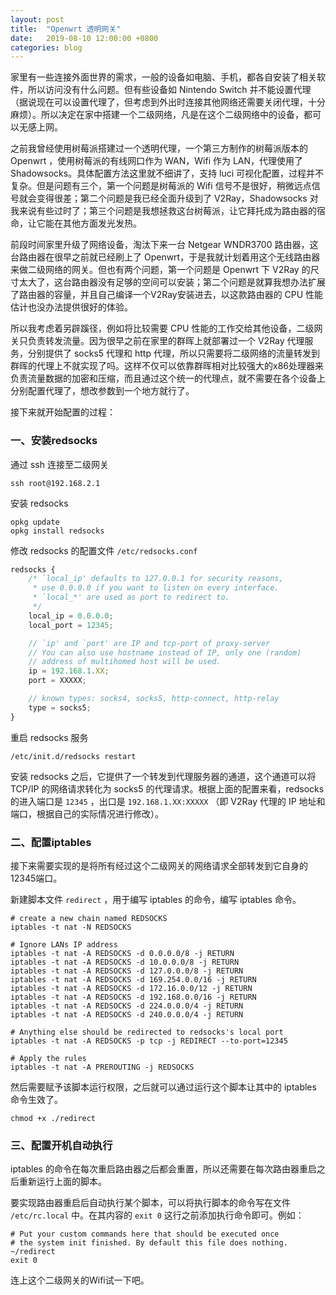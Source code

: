 ```yaml
---
layout: post
title:  "Openwrt 透明网关"
date:   2019-08-10 12:00:00 +0800
categories: blog
---
```

家里有一些连接外面世界的需求，一般的设备如电脑、手机，都各自安装了相关软件，所以访问没有什么问题。但有些设备如 Nintendo Switch 并不能设置代理（据说现在可以设置代理了，但考虑到外出时连接其他网络还需要关闭代理，十分麻烦）。所以决定在家中搭建一个二级网络，凡是在这个二级网络中的设备，都可以无感上网。

之前我曾经使用树莓派搭建过一个透明代理，一个第三方制作的树莓派版本的 Openwrt ，使用树莓派的有线网口作为 WAN，Wifi 作为 LAN，代理使用了 Shadowsocks。具体配置方法这里就不细讲了，支持 luci 可视化配置，过程并不复杂。但是问题有三个，第一个问题是树莓派的 Wifi 信号不是很好，稍微远点信号就会变得很差；第二个问题是我已经全面升级到了 V2Ray，Shadowsocks 对我来说有些过时了；第三个问题是我想拯救这台树莓派，让它拜托成为路由器的宿命，让它能在其他方面发光发热。

前段时间家里升级了网络设备，淘汰下来一台 Netgear WNDR3700 路由器，这台路由器在很早之前就已经刷上了 Openwrt，于是我就计划着用这个无线路由器来做二级网络的网关。但也有两个问题，第一个问题是 Openwrt 下 V2Ray 的尺寸太大了，这台路由器没有足够的空间可以安装；第二个问题是就算我想办法扩展了路由器的容量，并且自己编译一个V2Ray安装进去，以这款路由器的 CPU 性能估计也没办法提供很好的体验。

所以我考虑着另辟蹊径，例如将比较需要 CPU 性能的工作交给其他设备，二级网关只负责转发流量。因为很早之前在家里的群晖上就部署过一个 V2Ray 代理服务，分别提供了 socks5 代理和 http 代理，所以只需要将二级网络的流量转发到群晖的代理上不就实现了吗。这样不仅可以依靠群晖相对比较强大的x86处理器来负责流量数据的加密和压缩，而且通过这个统一的代理点，就不需要在各个设备上分别配置代理了，想改参数到一个地方就行了。

接下来就开始配置的过程：

### 一、安装redsocks

通过 ssh 连接至二级网关
``` shell
ssh root@192.168.2.1
```

安装 redsocks
``` shell
opkg update
opkg install redsocks
```

修改 redsocks 的配置文件 `/etc/redsocks.conf`
``` js
redsocks {
    /* `local_ip' defaults to 127.0.0.1 for security reasons,
     * use 0.0.0.0 if you want to listen on every interface.
     * `local_*' are used as port to redirect to.
     */   
    local_ip = 0.0.0.0;
    local_port = 12345; 

    // `ip' and `port' are IP and tcp-port of proxy-server
    // You can also use hostname instead of IP, only one (random)
    // address of multihomed host will be used.   
    ip = 192.168.1.XX; 
    port = XXXXX; 

    // known types: socks4, socks5, http-connect, http-relay  
    type = socks5; 
}
```

重启 redsocks 服务

``` shell
/etc/init.d/redsocks restart
```

安装 redsocks 之后，它提供了一个转发到代理服务器的通道，这个通道可以将 TCP/IP 的网络请求转化为 socks5 的代理请求。根据上面的配置来看，redsocks 的进入端口是 `12345` ，出口是 `192.168.1.XX:XXXXX` （即 V2Ray 代理的 IP 地址和端口，根据自己的实际情况进行修改）。

### 二、配置iptables

接下来需要实现的是将所有经过这个二级网关的网络请求全部转发到它自身的12345端口。

新建脚本文件 `redirect` ，用于编写 iptables 的命令，编写 iptables 命令。

``` shell
# create a new chain named REDSOCKS
iptables -t nat -N REDSOCKS

# Ignore LANs IP address
iptables -t nat -A REDSOCKS -d 0.0.0.0/8 -j RETURN
iptables -t nat -A REDSOCKS -d 10.0.0.0/8 -j RETURN
iptables -t nat -A REDSOCKS -d 127.0.0.0/8 -j RETURN
iptables -t nat -A REDSOCKS -d 169.254.0.0/16 -j RETURN
iptables -t nat -A REDSOCKS -d 172.16.0.0/12 -j RETURN
iptables -t nat -A REDSOCKS -d 192.168.0.0/16 -j RETURN
iptables -t nat -A REDSOCKS -d 224.0.0.0/4 -j RETURN
iptables -t nat -A REDSOCKS -d 240.0.0.0/4 -j RETURN

# Anything else should be redirected to redsocks's local port
iptables -t nat -A REDSOCKS -p tcp -j REDIRECT --to-port=12345

# Apply the rules
iptables -t nat -A PREROUTING -j REDSOCKS
```

然后需要赋予该脚本运行权限，之后就可以通过运行这个脚本让其中的 iptables 命令生效了。

``` shell
chmod +x ./redirect
```

### 三、配置开机自动执行

iptables 的命令在每次重启路由器之后都会重置，所以还需要在每次路由器重启之后重新运行上面的脚本。

要实现路由器重启后自动执行某个脚本，可以将执行脚本的命令写在文件 `/etc/rc.local` 中。在其内容的 `exit 0` 这行之前添加执行命令即可。例如：
``` shell
# Put your custom commands here that should be executed once
# the system init finished. By default this file does nothing.
~/redirect
exit 0
```

连上这个二级网关的Wifi试一下吧。






